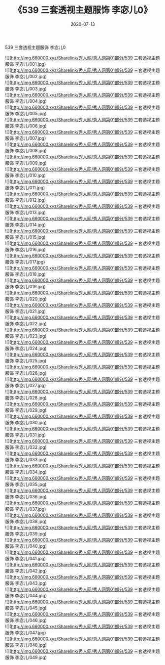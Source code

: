 ﻿---
layout: post
title:  《539 三套透视主题服饰 李宓儿0》
date:   2020-07-13
img: http://img.660000.xyz/Sharelink/秀人网/秀人网第01部分/539 三套透视主题服饰 李宓儿0/000.jpg
categories: [美女, 清纯, 唯美]
---

539 三套透视主题服饰 李宓儿0

  ![](http://img.660000.xyz/Sharelink/秀人网/秀人网第01部分/539 三套透视主题服饰 李宓儿/001.jpg) <br> ![](http://img.660000.xyz/Sharelink/秀人网/秀人网第01部分/539 三套透视主题服饰 李宓儿/002.jpg) <br> ![](http://img.660000.xyz/Sharelink/秀人网/秀人网第01部分/539 三套透视主题服饰 李宓儿/003.jpg) <br> ![](http://img.660000.xyz/Sharelink/秀人网/秀人网第01部分/539 三套透视主题服饰 李宓儿/004.jpg) <br> ![](http://img.660000.xyz/Sharelink/秀人网/秀人网第01部分/539 三套透视主题服饰 李宓儿/005.jpg) <br> ![](http://img.660000.xyz/Sharelink/秀人网/秀人网第01部分/539 三套透视主题服饰 李宓儿/006.jpg) <br> ![](http://img.660000.xyz/Sharelink/秀人网/秀人网第01部分/539 三套透视主题服饰 李宓儿/007.jpg) <br> ![](http://img.660000.xyz/Sharelink/秀人网/秀人网第01部分/539 三套透视主题服饰 李宓儿/008.jpg) <br> ![](http://img.660000.xyz/Sharelink/秀人网/秀人网第01部分/539 三套透视主题服饰 李宓儿/009.jpg) <br> ![](http://img.660000.xyz/Sharelink/秀人网/秀人网第01部分/539 三套透视主题服饰 李宓儿/010.jpg) <br> ![](http://img.660000.xyz/Sharelink/秀人网/秀人网第01部分/539 三套透视主题服饰 李宓儿/011.jpg) <br> ![](http://img.660000.xyz/Sharelink/秀人网/秀人网第01部分/539 三套透视主题服饰 李宓儿/012.jpg) <br> ![](http://img.660000.xyz/Sharelink/秀人网/秀人网第01部分/539 三套透视主题服饰 李宓儿/013.jpg) <br> ![](http://img.660000.xyz/Sharelink/秀人网/秀人网第01部分/539 三套透视主题服饰 李宓儿/014.jpg) <br> ![](http://img.660000.xyz/Sharelink/秀人网/秀人网第01部分/539 三套透视主题服饰 李宓儿/015.jpg) <br> ![](http://img.660000.xyz/Sharelink/秀人网/秀人网第01部分/539 三套透视主题服饰 李宓儿/016.jpg) <br> ![](http://img.660000.xyz/Sharelink/秀人网/秀人网第01部分/539 三套透视主题服饰 李宓儿/017.jpg) <br> ![](http://img.660000.xyz/Sharelink/秀人网/秀人网第01部分/539 三套透视主题服饰 李宓儿/018.jpg) <br> ![](http://img.660000.xyz/Sharelink/秀人网/秀人网第01部分/539 三套透视主题服饰 李宓儿/019.jpg) <br> ![](http://img.660000.xyz/Sharelink/秀人网/秀人网第01部分/539 三套透视主题服饰 李宓儿/020.jpg) <br> ![](http://img.660000.xyz/Sharelink/秀人网/秀人网第01部分/539 三套透视主题服饰 李宓儿/021.jpg) <br> ![](http://img.660000.xyz/Sharelink/秀人网/秀人网第01部分/539 三套透视主题服饰 李宓儿/022.jpg) <br> ![](http://img.660000.xyz/Sharelink/秀人网/秀人网第01部分/539 三套透视主题服饰 李宓儿/023.jpg) <br> ![](http://img.660000.xyz/Sharelink/秀人网/秀人网第01部分/539 三套透视主题服饰 李宓儿/024.jpg) <br> ![](http://img.660000.xyz/Sharelink/秀人网/秀人网第01部分/539 三套透视主题服饰 李宓儿/025.jpg) <br> ![](http://img.660000.xyz/Sharelink/秀人网/秀人网第01部分/539 三套透视主题服饰 李宓儿/026.jpg) <br> ![](http://img.660000.xyz/Sharelink/秀人网/秀人网第01部分/539 三套透视主题服饰 李宓儿/027.jpg) <br> ![](http://img.660000.xyz/Sharelink/秀人网/秀人网第01部分/539 三套透视主题服饰 李宓儿/028.jpg) <br> ![](http://img.660000.xyz/Sharelink/秀人网/秀人网第01部分/539 三套透视主题服饰 李宓儿/029.jpg) <br> ![](http://img.660000.xyz/Sharelink/秀人网/秀人网第01部分/539 三套透视主题服饰 李宓儿/030.jpg) <br> ![](http://img.660000.xyz/Sharelink/秀人网/秀人网第01部分/539 三套透视主题服饰 李宓儿/031.jpg) <br> ![](http://img.660000.xyz/Sharelink/秀人网/秀人网第01部分/539 三套透视主题服饰 李宓儿/032.jpg) <br> ![](http://img.660000.xyz/Sharelink/秀人网/秀人网第01部分/539 三套透视主题服饰 李宓儿/033.jpg) <br> ![](http://img.660000.xyz/Sharelink/秀人网/秀人网第01部分/539 三套透视主题服饰 李宓儿/034.jpg) <br> ![](http://img.660000.xyz/Sharelink/秀人网/秀人网第01部分/539 三套透视主题服饰 李宓儿/035.jpg) <br> ![](http://img.660000.xyz/Sharelink/秀人网/秀人网第01部分/539 三套透视主题服饰 李宓儿/036.jpg) <br> ![](http://img.660000.xyz/Sharelink/秀人网/秀人网第01部分/539 三套透视主题服饰 李宓儿/037.jpg) <br> ![](http://img.660000.xyz/Sharelink/秀人网/秀人网第01部分/539 三套透视主题服饰 李宓儿/038.jpg) <br> ![](http://img.660000.xyz/Sharelink/秀人网/秀人网第01部分/539 三套透视主题服饰 李宓儿/039.jpg) <br> ![](http://img.660000.xyz/Sharelink/秀人网/秀人网第01部分/539 三套透视主题服饰 李宓儿/040.jpg) <br> ![](http://img.660000.xyz/Sharelink/秀人网/秀人网第01部分/539 三套透视主题服饰 李宓儿/041.jpg) <br> ![](http://img.660000.xyz/Sharelink/秀人网/秀人网第01部分/539 三套透视主题服饰 李宓儿/042.jpg) <br> ![](http://img.660000.xyz/Sharelink/秀人网/秀人网第01部分/539 三套透视主题服饰 李宓儿/043.jpg) <br> ![](http://img.660000.xyz/Sharelink/秀人网/秀人网第01部分/539 三套透视主题服饰 李宓儿/044.jpg) <br> ![](http://img.660000.xyz/Sharelink/秀人网/秀人网第01部分/539 三套透视主题服饰 李宓儿/045.jpg) <br> ![](http://img.660000.xyz/Sharelink/秀人网/秀人网第01部分/539 三套透视主题服饰 李宓儿/046.jpg) <br> ![](http://img.660000.xyz/Sharelink/秀人网/秀人网第01部分/539 三套透视主题服饰 李宓儿/047.jpg) <br> ![](http://img.660000.xyz/Sharelink/秀人网/秀人网第01部分/539 三套透视主题服饰 李宓儿/048.jpg) <br> ![](http://img.660000.xyz/Sharelink/秀人网/秀人网第01部分/539 三套透视主题服饰 李宓儿/049.jpg) <br>